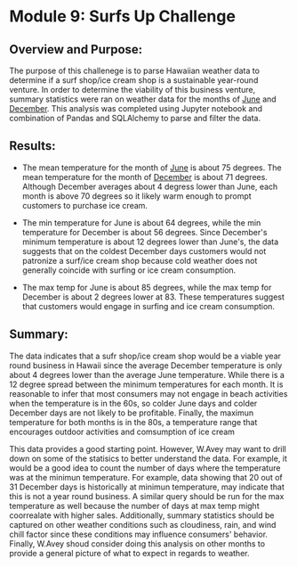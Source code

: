 # Module 9: Surfs Up Challenge

## Overview and Purpose:

The purpose of this challenege is to parse Hawaiian weather data to determine if a surf shop/ice cream shop is a sustainable year-round venture.  In order to determine the viability of this business venture, summary statistics were ran on weather data for the months of [June](https://github.com/laurlen2112/surfs_up/blob/main/resources/june_query.png) and [December](https://github.com/laurlen2112/surfs_up/blob/main/resources/dec_query.png).  This analysis was completed using Jupyter notebook and combination of Pandas and SQLAlchemy to parse and filter the data.

## Results:

* The mean temperature for the month of [June](https://github.com/laurlen2112/surfs_up/blob/main/resources/june_stats.png) is about 75 degrees.  The mean temperature for the month of [December](https://github.com/laurlen2112/surfs_up/blob/main/resources/dec_stats.png) is about 71 degrees.  Although December averages about 4 degress lower than June, each month is above 70 degrees so it likely warm enough to prompt customers to purchase ice cream.  

* The min temperature for June is about 64 degrees, while the min temperature for December is about 56 degrees.  Since December's minimum temperature is about 12 degrees lower than June's, the data suggests that on the coldest December days customers would not patronize a surf/ice cream shop because cold weather does not generally coincide with surfing or ice cream consumption.

* The max temp for June is about 85 degrees, while the max temp for December is about 2 degrees lower at 83.  These temperatures suggest that customers would engage in surfing and ice cream consumption.

## Summary:

The data indicates that a sufr shop/ice cream shop would be a viable year round business in Hawaii since the average December temperature is only about 4 degrees lower than the average June temperature.  While there is a 12 degree spread between the minimum temperatures for each month.  It is reasonable to infer that most consumers may not engage in beach activities when the temperature is in the 60s, so colder June days and colder December days are not likely to be profitable.  Finally, the maximun temperature for both months is in the 80s, a temperature range that encourages outdoor activities and comsumption of ice cream

This data provides a good starting point.  However, W.Avey may want to drill down on some of the statisics to better understand the data.  For example, it would be a good idea to count the number of days where the temperature was at the minimun temperature.  For example, data showing that 20 out of 31 December days is historically at minimun temperature, may indicate that this is not a year round business.  A similar query should be run for the max temperature as well because the number of days at max temp might coorrealate with higher sales.  Additionally, summary statistics should be captured on other weather conditions such as cloudiness, rain, and wind chill factor since these conditions may influence consumers' behavior.  Finally, W.Avey shoud consider doing this analysis on other months to provide a general picture of what to expect in regards to weather.  

